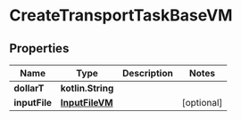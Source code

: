 
# CreateTransportTaskBaseVM

## Properties
Name | Type | Description | Notes
------------ | ------------- | ------------- | -------------
**dollarT** | **kotlin.String** |  | 
**inputFile** | [**InputFileVM**](InputFileVM.md) |  |  [optional]



